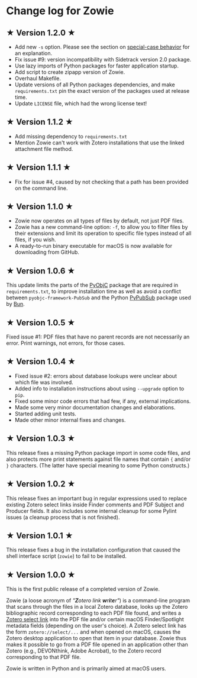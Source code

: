 # Change log for Zowie

## ★ Version 1.2.0 ★

* Add new `-s` option. Please see the section on [special-case behavior](https://github.com/mhucka/zowie#special-case-behavior) for an explanation.
* Fix issue #9: version incompatibility with Sidetrack version 2.0 package.
* Use lazy imports of Python packages for faster application startup.
* Add script to create zipapp version of Zowie.
* Overhaul Makefile.
* Update versions of all Python packages dependencies, and make `requirements.txt` pin the exact version of the packages used at release time.
* Update `LICENSE` file, which had the wrong license text!


## ★ Version 1.1.2 ★

* Add missing dependency to `requirements.txt`
* Mention Zowie can't work with Zotero installations that use the linked attachment file method.


## ★ Version 1.1.1 ★

* Fix for issue #4, caused by not checking that a path has been provided on the command line.


## ★ Version 1.1.0 ★

* Zowie now operates on all types of files by default, not just PDF files. 
* Zowie has a new command-line option: `-f`, to allow you to filter files by their extensions and limit its operation to specific file types instead of all files, if you wish.
* A ready-to-run binary executable for macOS is now available for downloading from GitHub.


## ★ Version 1.0.6 ★

This update limits the parts of the [PyObjC](https://pypi.org/project/pyobjc/) package that are required in `requirements.txt`, to improve installation time as well as avoid a conflict between `pyobjc-framework-PubSub` and the Python [PyPubSub](https://pypi.org/project/PyPubSub/) package used by [Bun](https://pypi.org/project/bun/).


## ★ Version 1.0.5 ★

Fixed issue #1: PDF files that have no parent records are not necessarily an error. Print warnings, not errors, for those cases.


## ★ Version 1.0.4 ★

* Fixed issue #2: errors about database lookups were unclear about which file was involved.
* Added info to installation instructions about using `--upgrade` option to `pip`.
* Fixed some minor code errors that had few, if any, external implications.
* Made some very minor documentation changes and elaborations.
* Started adding unit tests.
* Made other minor internal fixes and changes.


## ★ Version 1.0.3 ★

This release fixes a missing Python package import in some code files, and also protects more print statements against file names that contain `{` and/or `}` characters.  (The latter have special meaning to some Python constructs.)


## ★ Version 1.0.2 ★

This release fixes an important bug in regular expressions used to replace existing Zotero select links inside Finder comments and PDF Subject and Producer fields. It also includes some internal cleanup for some Pylint issues (a cleanup process that is not finished).


## ★ Version 1.0.1 ★

This release fixes a bug in the installation configuration that caused the shell interface script (`zowie`) to fail to be installed.


## ★ Version 1.0.0 ★

This is the first public release of a completed version of Zowie.

Zowie (a loose acronym of _"**Z**otero link **w**r**i**t**e**r"_) is a command-line program that scans through the files in a local Zotero database, looks up the Zotero bibliographic record corresponding to each PDF file found, and writes a [Zotero select link](https://forums.zotero.org/discussion/78053/given-the-pdf-file-of-an-article-how-can-you-find-out-its-uri#latest) into the PDF file and/or certain macOS Finder/Spotlight metadata fields (depending on the user's choice).  A Zotero select link has the form `zotero://select/...` and when opened on macOS, causes the Zotero desktop application to open that item in your database.  Zowie thus makes it possible to go from a PDF file opened in an application other than Zotero (e.g., DEVONthink, Adobe Acrobat), to the Zotero record corresponding to that PDF file.

Zowie is written in Python and is primarily aimed at macOS users.
